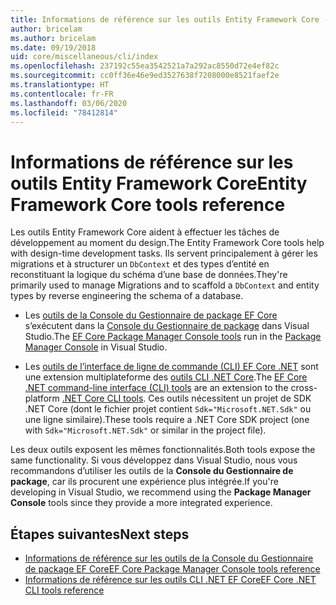 ```yaml
---
title: Informations de référence sur les outils Entity Framework Core - EF Core
author: bricelam
ms.author: bricelam
ms.date: 09/19/2018
uid: core/miscellaneous/cli/index
ms.openlocfilehash: 237192c55ea3542521a7a292ac8550d72e4ef82c
ms.sourcegitcommit: cc0ff36e46e9ed3527638f7208000e8521faef2e
ms.translationtype: HT
ms.contentlocale: fr-FR
ms.lasthandoff: 03/06/2020
ms.locfileid: "78412814"
---
```

# <a name="entity-framework-core-tools-reference"></a><span data-ttu-id="6337d-102">Informations de référence sur les outils Entity Framework Core</span><span class="sxs-lookup"><span data-stu-id="6337d-102">Entity Framework Core tools reference</span></span>

<span data-ttu-id="6337d-103">Les outils Entity Framework Core aident à effectuer les tâches de développement au moment du design.</span><span class="sxs-lookup"><span data-stu-id="6337d-103">The Entity Framework Core tools help with design-time development tasks.</span></span> <span data-ttu-id="6337d-104">Ils servent principalement à gérer les migrations et à structurer un `DbContext` et des types d’entité en reconstituant la logique du schéma d’une base de données.</span><span class="sxs-lookup"><span data-stu-id="6337d-104">They're primarily used to manage Migrations and to scaffold a `DbContext` and entity types by reverse engineering the schema of a database.</span></span>

* <span data-ttu-id="6337d-105">Les [outils de la Console du Gestionnaire de package EF Core](powershell.md) s’exécutent dans la [Console du Gestionnaire de package](https://docs.microsoft.com/nuget/tools/package-manager-console) dans Visual Studio.</span><span class="sxs-lookup"><span data-stu-id="6337d-105">The [EF Core Package Manager Console tools](powershell.md) run in the [Package Manager Console](https://docs.microsoft.com/nuget/tools/package-manager-console) in Visual Studio.</span></span>

* <span data-ttu-id="6337d-106">Les [outils de l’interface de ligne de commande (CLI) EF Core .NET](dotnet.md) sont une extension multiplateforme des [outils CLI .NET Core](https://docs.microsoft.com/dotnet/core/tools/).</span><span class="sxs-lookup"><span data-stu-id="6337d-106">The [EF Core .NET command-line interface (CLI) tools](dotnet.md) are an extension to the cross-platform [.NET Core CLI tools](https://docs.microsoft.com/dotnet/core/tools/).</span></span> <span data-ttu-id="6337d-107">Ces outils nécessitent un projet de SDK .NET Core (dont le fichier projet contient `Sdk="Microsoft.NET.Sdk"` ou une ligne similaire).</span><span class="sxs-lookup"><span data-stu-id="6337d-107">These tools require a .NET Core SDK project (one with `Sdk="Microsoft.NET.Sdk"` or similar in the project file).</span></span>

<span data-ttu-id="6337d-108">Les deux outils exposent les mêmes fonctionnalités.</span><span class="sxs-lookup"><span data-stu-id="6337d-108">Both tools expose the same functionality.</span></span> <span data-ttu-id="6337d-109">Si vous développez dans Visual Studio, nous vous recommandons d’utiliser les outils de la **Console du Gestionnaire de package**, car ils procurent une expérience plus intégrée.</span><span class="sxs-lookup"><span data-stu-id="6337d-109">If you're developing in Visual Studio, we recommend using the **Package Manager Console** tools since they provide a more integrated experience.</span></span>

## <a name="next-steps"></a><span data-ttu-id="6337d-110">Étapes suivantes</span><span class="sxs-lookup"><span data-stu-id="6337d-110">Next steps</span></span>

* [<span data-ttu-id="6337d-111">Informations de référence sur les outils de la Console du Gestionnaire de package EF Core</span><span class="sxs-lookup"><span data-stu-id="6337d-111">EF Core Package Manager Console tools reference</span></span>](powershell.md)
* [<span data-ttu-id="6337d-112">Informations de référence sur les outils CLI .NET EF Core</span><span class="sxs-lookup"><span data-stu-id="6337d-112">EF Core .NET CLI tools reference</span></span>](dotnet.md)
